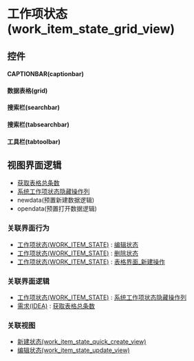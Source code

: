 # 工作项状态(work_item_state_grid_view)  <!-- {docsify-ignore-all} -->



## 控件
#### CAPTIONBAR(captionbar)
#### 数据表格(grid)
#### 搜索栏(searchbar)
#### 搜索栏(tabsearchbar)
#### 工具栏(tabtoolbar)

## 视图界面逻辑
  * [获取表格总条数](module/ProdMgmt/idea/uilogic/get_grid_total)
  * [系统工作项状态隐藏操作列](module/ProjMgmt/work_item_state/uilogic/cal_is_system)
  * newdata(预置新建数据逻辑)
  * opendata(预置打开数据逻辑)


### 关联界面行为
  * [工作项状态(WORK_ITEM_STATE)](module/ProjMgmt/work_item_state) : [编辑状态](module/ProjMgmt/work_item_state#界面行为)
  * [工作项状态(WORK_ITEM_STATE)](module/ProjMgmt/work_item_state) : [删除状态](module/ProjMgmt/work_item_state#界面行为)
  * [工作项状态(WORK_ITEM_STATE)](module/ProjMgmt/work_item_state) : [表格界面_新建操作](module/ProjMgmt/work_item_state#界面行为)

### 关联界面逻辑
  * [工作项状态(WORK_ITEM_STATE)](module/ProjMgmt/work_item_state) : [系统工作项状态隐藏操作列](module/ProjMgmt/work_item_state/uilogic/cal_is_system)
  * [需求(IDEA)](module/ProdMgmt/idea) : [获取表格总条数](module/ProdMgmt/idea/uilogic/get_grid_total)

### 关联视图
  * [新建状态(work_item_state_quick_create_view)](app/view/work_item_state_quick_create_view)
  * [编辑状态(work_item_state_update_view)](app/view/work_item_state_update_view)

<script>
 const { createApp } = Vue
  createApp({
    data() {
      return {

      }
    }
  }).use(ElementPlus).mount('#app')
</script>